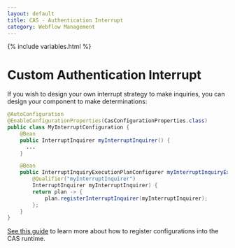 ```yaml
---
layout: default
title: CAS - Authentication Interrupt
category: Webflow Management
---
```


{% include variables.html %}

# Custom Authentication Interrupt

If you wish to design your own interrupt strategy to make 
inquiries, you can design your component to make determinations:

```java
@AutoConfiguration
@EnableConfigurationProperties(CasConfigurationProperties.class)
public class MyInterruptConfiguration {
    @Bean
    public InterruptInquirer myInterruptInquirer() {
      ...
    }

    @Bean
    public InterruptInquiryExecutionPlanConfigurer myInterruptInquiryExecutionPlanConfigurer(
        @Qualifier("myInterruptInquirer")
        InterruptInquirer myInterruptInquirer) {
        return plan -> {
            plan.registerInterruptInquirer(myInterruptInquirer);
        };
    }
}
```

[See this guide](../configuration/Configuration-Management-Extensions.html) to learn 
more about how to register configurations into the CAS runtime.


